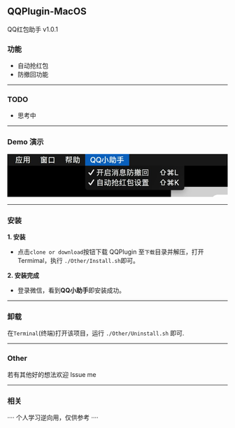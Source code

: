 
## QQPlugin-MacOS

QQ红包助手 v1.0.1   

### 功能
* 自动抢红包
* 防撤回功能

---

### TODO

- 思考中

---

### Demo 演示

![演示](./Other/ScreenShots/1.png)

---

### 安装

**1. 安装**

* 点击`clone or download`按钮下载 QQPlugin 至`下载`目录并解压，打开Termimal，执行 `./Other/Install.sh`即可。


**2. 安装完成**

* 登录微信，看到**QQ小助手**即安装成功。

---

### 卸载

在`Terminal`(终端)打开该项目，运行 `./Other/Uninstall.sh` 即可.

---
### Other

若有其他好的想法欢迎 Issue me

------

### 相关

····  个人学习逆向用，仅供参考  ····